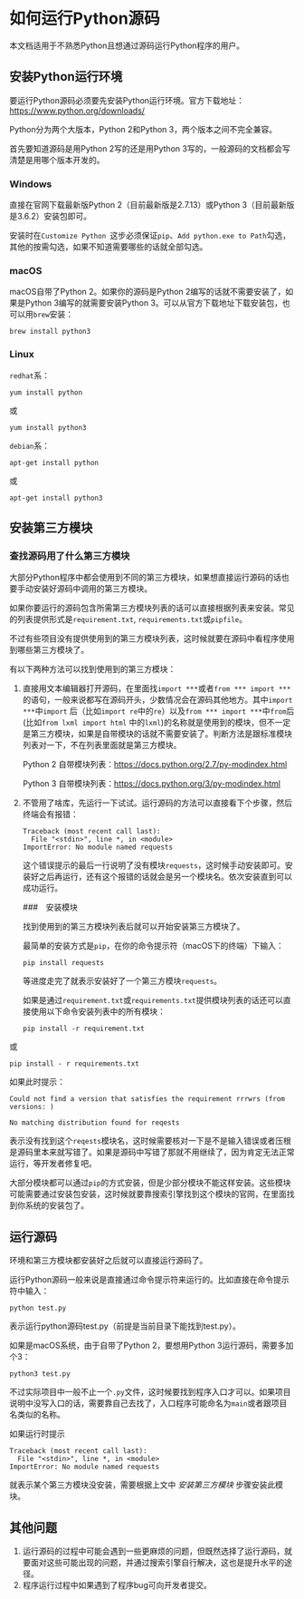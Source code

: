 # 如何运行Python源码

本文档适用于不熟悉Python且想通过源码运行Python程序的用户。

## 安装Python运行环境

要运行Python源码必须要先安装Python运行环境。官方下载地址：https://www.python.org/downloads/

Python分为两个大版本，Python 2和Python 3，两个版本之间不完全兼容。

首先要知道源码是用Python 2写的还是用Python 3写的，一般源码的文档都会写清楚是用哪个版本开发的。

### Windows

直接在官网下载最新版Python 2（目前最新版是2.7.13）或Python 3（目前最新版是3.6.2）安装包即可。

安装时在`Customize Python `这步必须保证`pip`、`Add python.exe to Path`勾选，其他的按需勾选，如果不知道需要哪些的话就全部勾选。

### macOS

macOS自带了Python 2。如果你的源码是Python 2编写的话就不需要安装了，如果是Python 3编写的就需要安装Python 3。可以从官方下载地址下载安装包，也可以用`brew`安装：

`brew install python3`

### Linux

`redhat`系：

`yum install python`

或

`yum install python3`

`debian`系：

`apt-get install python`

或

`apt-get install python3`

## 安装第三方模块

### 查找源码用了什么第三方模块

大部分Python程序中都会使用到不同的第三方模块，如果想直接运行源码的话也要手动安装好源码中调用的第三方模块。

如果你要运行的源码包含所需第三方模块列表的话可以直接根据列表来安装。常见的列表提供形式是`requirement.txt`, `requirements.txt`或`pipfile`。

不过有些项目没有提供使用到的第三方模块列表，这时候就要在源码中看程序使用到哪些第三方模块了。

有以下两种方法可以找到使用到的第三方模块：

1. 直接用文本编辑器打开源码，在里面找`import ***`或者`from *** import ***`的语句，一般来说都写在源码开头，少数情况会在源码其他地方。其中`import ***`中`import` 后（比如`import re`中的`re`）以及`from *** import ***`中`from`后(比如`from lxml import html` 中的`lxml`)的名称就是使用到的模块，但不一定是第三方模块，如果是自带模块的话就不需要安装了。判断方法是跟标准模块列表对一下，不在列表里面就是第三方模块。

   Python 2 自带模块列表：https://docs.python.org/2.7/py-modindex.html

   Python 3 自带模块列表：https://docs.python.org/3/py-modindex.html

2. 不管用了啥库，先运行一下试试。运行源码的方法可以直接看下个步骤，然后终端会有报错：

   ```
   Traceback (most recent call last):
     File "<stdin>", line *, in <module>
   ImportError: No module named requests
   ```

   这个错误提示的最后一行说明了没有模块`requests`，这时候手动安装即可。安装好之后再运行，还有这个报错的话就会是另一个模块名。依次安装直到可以成功运行。

   ###　安装模块

   找到使用到的第三方模块列表后就可以开始安装第三方模块了。

   最简单的安装方式是`pip`，在你的命令提示符（macOS下的终端）下输入：

   `pip install requests`

   等进度走完了就表示安装好了一个第三方模块`requests`。

   如果是通过`requirement.txt`或`requirements.txt`提供模块列表的话还可以直接使用以下命令安装列表中的所有模块：

   `pip install -r requirement.txt`

或

   `pip install - r requirements.txt`

   如果此时提示：

   ```
   Could not find a version that satisfies the requirement rrrwrs (from versions: )

   No matching distribution found for reqests 
   ```

   表示没有找到这个`reqests`模块名，这时候需要核对一下是不是输入错误或者压根是源码里本来就写错了。如果是源码中写错了那就不用继续了，因为肯定无法正常运行，等开发者修复吧。

   大部分模块都可以通过`pip`的方式安装，但是少部分模块不能这样安装。这些模块可能需要通过安装包安装，这时候就要靠搜索引擎找到这个模块的官网，在里面找到你系统的安装包了。

   ## 运行源码

   环境和第三方模块都安装好之后就可以直接运行源码了。

   运行Python源码一般来说是直接通过命令提示符来运行的。比如直接在命令提示符中输入：

   `python test.py`

   表示运行python源码test.py（前提是当前目录下能找到test.py）。

   如果是macOS系统，由于自带了Python 2，要想用Python 3运行源码，需要多加个3：

   `python3 test.py`

   不过实际项目中一般不止一个`.py`文件，这时候要找到程序入口才可以。如果项目说明中没写入口的话，需要靠自己去找了，入口程序可能命名为`main`或者跟项目名类似的名称。

   如果运行时提示

   ```
   Traceback (most recent call last):
     File "<stdin>", line *, in <module>
   ImportError: No module named requests
   ```

   就表示某个第三方模块没安装，需要根据上文中 *安装第三方模块* 步骤安装此模块。

   ## 其他问题

   1. 运行源码的过程中可能会遇到一些更麻烦的问题，但既然选择了运行源码，就要面对这些可能出现的问题，并通过搜索引擎自行解决，这也是提升水平的途径。
   2. 程序运行过程中如果遇到了程序bug可向开发者提交。 



